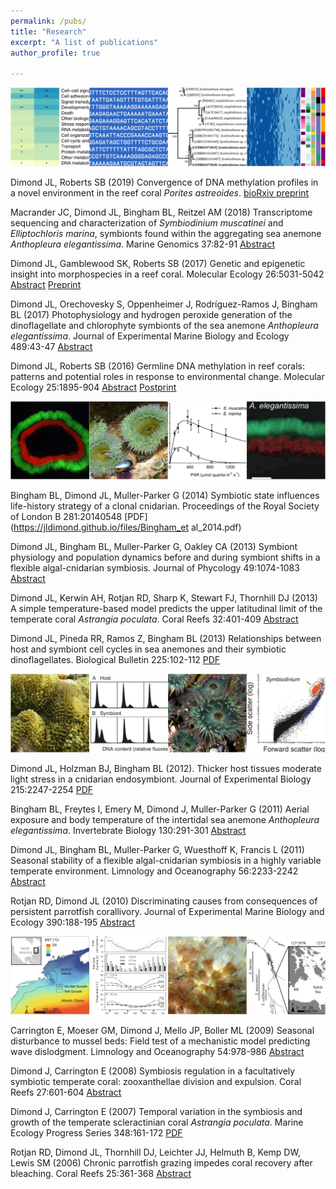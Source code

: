 ```yaml
---
permalink: /pubs/
title: "Research"
excerpt: "A list of publications"
author_profile: true

---
```



![genomics](/images/genomics2.jpg)

Dimond JL, Roberts SB (2019) Convergence of DNA methylation profiles in a novel environment in the reef coral _Porites astreoides_. [bioRxiv preprint](https://www.biorxiv.org/content/10.1101/747840v1.abstract)

Macrander JC, Dimond JL, Bingham BL, Reitzel AM (2018) Transcriptome sequencing and characterization of _Symbiodinium muscatinei_ and _Elliptochloris marina_, symbionts found within the aggregating sea anemone _Anthopleura elegantissima_. Marine Genomics 37:82-91 [Abstract](https://www.sciencedirect.com/science/article/pii/S1874778717300223)

Dimond JL, Gamblewood SK, Roberts SB (2017) Genetic and epigenetic insight into morphospecies in a reef coral. Molecular Ecology 26:5031-5042 [Abstract](https://onlinelibrary.wiley.com/doi/abs/10.1111/mec.14252) [Preprint](https://jldimond.github.io/files/Dimond_etal_Porites.pdf)

Dimond JL, Orechovesky S, Oppenheimer J, Rodríguez-Ramos J, Bingham BL (2017) Photophysiology and hydrogen peroxide generation of the dinoflagellate and chlorophyte symbionts of the sea anemone _Anthopleura elegantissima_. Journal of Experimental Marine Biology and Ecology 489:43-47 [Abstract](https://www.sciencedirect.com/science/article/pii/S0022098117300400)

Dimond JL, Roberts SB (2016) Germline DNA methylation in reef corals: patterns and potential roles in response to environmental change. Molecular Ecology 25:1895-904 [Abstract](https://onlinelibrary.wiley.com/doi/full/10.1111/mec.13414) [Postprint](https://digital.lib.washington.edu/researchworks/bitstream/handle/1773/34298/Dimond_et_al-2015-Molecular_Ecology.pdf?sequence=1&isAllowed=y)

![physiology](/images/photophys.jpg)

Bingham BL, Dimond JL, Muller-Parker G (2014) Symbiotic state influences life-history strategy of a clonal cnidarian. Proceedings of the Royal Society of London B 281:20140548 [PDF](https://jldimond.github.io/files/Bingham_et al_2014.pdf)

Dimond JL, Bingham BL, Muller-Parker G, Oakley CA (2013) Symbiont physiology and population dynamics before and during symbiont shifts in a flexible algal-cnidarian symbiosis. Journal of Phycology 49:1074-1083 [Abstract](https://onlinelibrary.wiley.com/doi/abs/10.1111/jpy.12112)

Dimond JL, Kerwin AH, Rotjan RD, Sharp K, Stewart FJ, Thornhill DJ (2013) A simple temperature-based model predicts the upper latitudinal limit of the temperate coral _Astrangia poculata_. Coral Reefs 32:401-409 [Abstract](https://link.springer.com/article/10.1007/s00338-012-0983-z)

Dimond JL, Pineda RR, Ramos Z, Bingham BL (2013) Relationships between host and symbiont cell cycles in sea anemones and their symbiotic dinoflagellates. Biological Bulletin 225:102-112 [PDF](https://jldimond.github.io/files/Dimond_et_al_2013-BiolBull.pdf)

![symbiosis](/images/symbiosis.jpg)

Dimond JL, Holzman BJ, Bingham BL (2012). Thicker host tissues moderate light stress in a cnidarian endosymbiont. Journal of Experimental Biology 215:2247-2254 [PDF](https://jldimond.github.io/files/Dimond_etal_2012.pdf)

Bingham BL, Freytes I, Emery M, Dimond J, Muller-Parker G (2011) Aerial exposure and body temperature of the intertidal sea anemone _Anthopleura elegantissima_. Invertebrate Biology 130:291-301 [Abstract](https://onlinelibrary.wiley.com/doi/abs/10.1111/j.1744-7410.2011.00241.x)

Dimond JL, Bingham BL, Muller-Parker G, Wuesthoff K, Francis L (2011) Seasonal stability of a flexible algal-cnidarian symbiosis in a highly variable temperate environment. Limnology and Oceanography 56:2233-2242 [Abstract](https://aslopubs.onlinelibrary.wiley.com/doi/abs/10.4319/lo.2011.56.6.2233)

Rotjan RD, Dimond JL (2010) Discriminating causes from consequences of persistent parrotfish corallivory. Journal of Experimental Marine Biology and Ecology 390:188-195 [Abstract](https://www.sciencedirect.com/science/article/pii/S0022098110001577)

![biogeography](/images/biogeog.jpg)

Carrington E, Moeser GM, Dimond J, Mello JP, Boller ML (2009) Seasonal disturbance to mussel beds: Field test of a mechanistic model predicting wave dislodgment. Limnology and Oceanography 54:978-986 [Abstract](https://aslopubs.onlinelibrary.wiley.com/doi/abs/10.4319/lo.2009.54.3.0978)

Dimond J, Carrington E (2008) Symbiosis regulation in a facultatively symbiotic temperate coral: zooxanthellae division and expulsion. Coral Reefs 27:601-604 [Abstract](https://link.springer.com/article/10.1007/s00338-008-0363-x)

Dimond J, Carrington E (2007) Temporal variation in the symbiosis and growth of the temperate scleractinian coral _Astrangia poculata_. Marine Ecology Progress Series 348:161-172 [PDF](https://jldimond.github.io/files/DimondAndCarrington2007.pdf)

Rotjan RD, Dimond JL, Thornhill DJ, Leichter JJ, Helmuth B, Kemp DW, Lewis SM (2006) Chronic parrotfish grazing impedes coral recovery after bleaching. Coral Reefs 25:361-368 [Abstract](https://link.springer.com/article/10.1007/s00338-006-0120-y)

